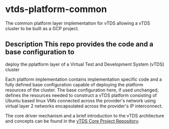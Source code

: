 # vtds-platform-common

The common platform layer implementation for vTDS allowing a vTDS cluster
to be built as a GCP project.

## Description This repo provides the code and a base configuration to
deploy the pplatform layer of a Virtual Test and Development System (vTDS) cluster

Each platform implementation contains implementation specific code and
a fully defined base configuration capable of deploying the platform
resources of the cluster. The base configuration here, if used
unchanged, defines the resources needed to construct a vTDS platform
consisting of Ubuntu based linux VMs connected across the provider's
network using virtual layer 2 networks encapsulated across the
provider's IP interconnect.

The core driver mechanism and a brief introduction to the vTDS
architecture and concepts can be found in the [vTDS Core Project
Repository](https://github.com/Cray-HPE/vtds-core/tree/main).


